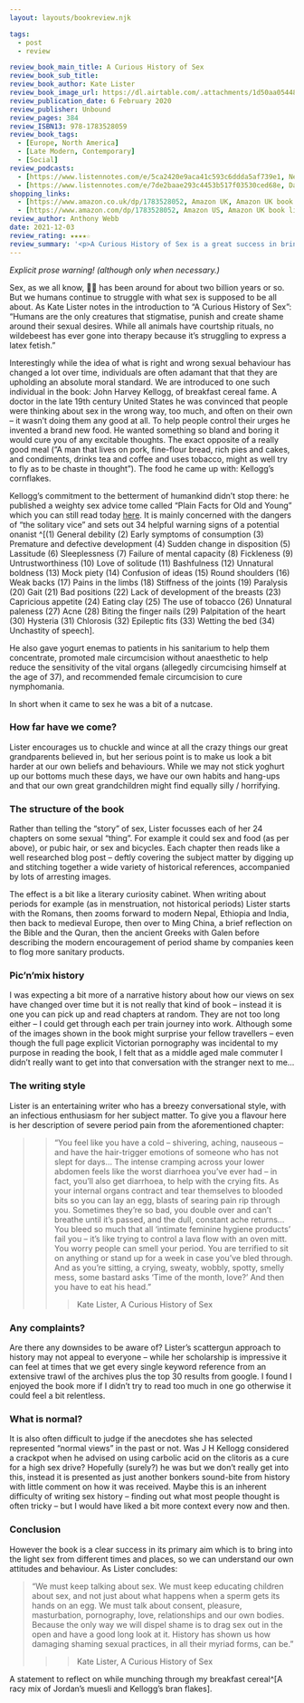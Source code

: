 ```yaml
---
layout: layouts/bookreview.njk

tags:
  - post
  - review

review_book_main_title: A Curious History of Sex
review_book_sub_title: 
review_book_author: Kate Lister
review_book_image_url: https://dl.airtable.com/.attachments/1d50aa05448db6f19c67f69b565a7181/a4349649/1783528052.02._SCL_.jpg
review_publication_date: 6 February 2020
review_publisher: Unbound
review_pages: 384
review_ISBN13: 978-1783528059
review_book_tags:
  - [Europe, North America]
  - [Late Modern, Contemporary]
  - [Social]
review_podcasts:
  - [https://www.listennotes.com/e/5ca2420e9aca41c593c6ddda5af739e1, New Books Network, Kate Lister A Curious History of Sex]
  - [https://www.listennotes.com/e/7de2baae293c4453b517f03530ced68e, Dan Snow‘s History Hit, A Curious History of Sex]
shopping_links:
  - [https://www.amazon.co.uk/dp/1783528052, Amazon UK, Amazon UK book link]
  - [https://www.amazon.com/dp/1783528052, Amazon US, Amazon UK book link]
review_author: Anthony Webb
date: 2021-12-03
review_rating: ★★★★☆
review_summary: '<p>A Curious History of Sex is a great success in bringing ideas of sex from different times and places into the light – helping us to better understand our own attitudes and behaviour.</p><p>There’s fun to be had along the way too as we are encouraged to chuckle and wince at all the crazy sexual habits of our great grandparents – I’ll never look at cornflake in quite the same way again.</p>'
---
```

_Explicit prose warning! (although only when necessary.)_

Sex, as we all know, 🍎🦇 has been around for about two billion years or so. But we humans continue to struggle with what sex is supposed to be all about. As Kate Lister notes in the introduction to “A Curious History of Sex”: “Humans are the only creatures that stigmatise, punish and create shame around their sexual desires. While all animals have courtship rituals, no wildebeest has ever gone into therapy because it’s struggling to express a latex fetish.”

Interestingly while the idea of what is right and wrong sexual behaviour has changed a lot over time, individuals are often adamant that that they are upholding an absolute moral standard. We are introduced to one such individual in the book: John Harvey Kellogg, of breakfast cereal fame. A doctor in the late 19th century United States he was convinced that people were thinking about sex in the wrong way, too much, and often on their own – it wasn’t doing them any good at all. To help people control their urges he invented a brand new food. He wanted something so bland and boring it would cure you of any excitable thoughts. The exact opposite of a really good meal (“A man that lives on pork, fine-flour bread, rich pies and cakes, and condiments, drinks tea and coffee and uses tobacco, might as well try to fly as to be chaste in thought”). The food he came up with: Kellogg’s cornflakes.

Kellogg’s commitment to the betterment of humankind didn’t stop there: he published a weighty sex advice tome called “Plain Facts for Old and Young” which you can still read today [here](https://www.gutenberg.org/cache/epub/19924/pg19924-images.html). It is mainly concerned with the dangers of “the solitary vice” and sets out 34 helpful warning signs of a potential onanist ^[(1) General debility (2) Early symptoms of consumption (3) Premature and defective development (4) Sudden change in disposition (5) Lassitude (6) Sleeplessness (7) Failure of mental capacity (8) Fickleness (9) Untrustworthiness (10) Love of solitude (11) Bashfulness (12) Unnatural boldness (13) Mock piety (14) Confusion of ideas (15) Round shoulders (16) Weak backs (17) Pains in the limbs (18) Stiffness of the joints (19) Paralysis (20) Gait (21) Bad positions (22) Lack of development of the breasts (23) Capricious appetite (24) Eating clay (25) The use of tobacco (26) Unnatural paleness (27) Acne (28) Biting the finger nails (29) Palpitation of the heart (30) Hysteria (31) Chlorosis (32) Epileptic fits (33) Wetting the bed (34) Unchastity of speech].

He also gave yogurt enemas to patients in his sanitarium to help them concentrate, promoted male circumcision without anaesthetic to help reduce the sensitivity of the vital organs (allegedly circumcising himself at the age of 37), and recommended female circumcision to cure nymphomania.

In short when it came to sex he was a bit of a nutcase.

### How far have we come?

Lister encourages us to chuckle and wince at all the crazy things our great grandparents believed in, but her serious point is to make us look a bit harder at our own beliefs and behaviours. While we may not stick yoghurt up our bottoms much these days, we have our own habits and hang-ups and that our own great grandchildren might find equally silly / horrifying.

### The structure of the book

Rather than telling the “story” of sex, Lister focusses each of her 24 chapters on some sexual “thing”. For example it could sex and food (as per above), or pubic hair, or sex and bicycles. Each chapter then reads like a well researched blog post – deftly covering the subject matter by digging up and stitching together a wide variety of historical references, accompanied by lots of arresting images.

The effect is a bit like a literary curiosity cabinet. When writing about periods for example (as in menstruation, not historical periods) Lister starts with the Romans, then zooms forward to modern Nepal, Ethiopia and India, then back to medieval Europe, then over to Ming China, a brief reflection on the Bible and the Quran, then the ancient Greeks with Galen before describing the modern encouragement of period shame by companies keen to flog more sanitary products.

### Pic’n’mix history

I was expecting a bit more of a narrative history about how our views on sex have changed over time but it is not really that kind of book – instead it is one you can pick up and read chapters at random. They are not too long either – I could get through each per train journey into work. Although some of the images shown in the book might surprise your fellow travellers – even though the full page explicit Victorian pornography was incidental to my purpose in reading the book, I felt that as a middle aged male commuter I didn’t really want to get into that conversation with the stranger next to me…

### The writing style

Lister is an entertaining writer who has a breezy conversational style, with an infectious enthusiasm for her subject matter. To give you a flavour here is her description of severe period pain from the aforementioned chapter:

>> “You feel like you have a cold – shivering, aching, nauseous – and have the hair-trigger emotions of someone who has not slept for days… The intense cramping across your lower abdomen feels like the worst diarrhoea you’ve ever had – in fact, you’ll also get diarrhoea, to help with the crying fits. As your internal organs contract and tear themselves to blooded bits so you can lay an egg, blasts of searing pain rip through you. Sometimes they’re so bad, you double over and can’t breathe until it’s passed, and the dull, constant ache returns… You bleed so much that all ‘intimate feminine hygiene products’ fail you – it’s like trying to control a lava flow with an oven mitt. You worry people can smell your period. You are terrified to sit on anything or stand up for a week in case you’ve bled through. And as you’re sitting, a crying, sweaty, wobbly, spotty, smelly mess, some bastard asks ‘Time of the month, love?’ And then you have to eat his head.”
>>> 
>>> Kate Lister, A Curious History of Sex

### Any complaints?

Are there any downsides to be aware of? Lister’s scattergun approach to history may not appeal to everyone – while her scholarship is impressive it can feel at times that we get every single keyword reference from an extensive trawl of the archives plus the top 30 results from google. I found I enjoyed the book more if I didn’t try to read too much in one go otherwise it could feel a bit relentless.

### What is normal?

It is also often difficult to judge if the anecdotes she has selected represented “normal views” in the past or not. Was J H Kellogg considered a crackpot when he advised on using carbolic acid on the clitoris as a cure for a high sex drive? Hopefully (surely?) he was but we don’t really get into this, instead it is presented as just another bonkers sound-bite from history with little comment on how it was received. Maybe this is an inherent difficulty of writing sex history – finding out what most people thought is often tricky – but I would have liked a bit more context every now and then.

### Conclusion

However the book is a clear success in its primary aim which is to bring into the light sex from different times and places, so we can understand our own attitudes and behaviour. As Lister concludes:

> “We must keep talking about sex. We must keep educating children about sex, and not just about what happens when a sperm gets its hands on an egg. We must talk about consent, pleasure, masturbation, pornography, love, relationships and our own bodies. Because the only way we will dispel shame is to drag sex out in the open and have a good long look at it. History has shown us how damaging shaming sexual practices, in all their myriad forms, can be.”
>
>>> Kate Lister, A Curious History of Sex

A statement to reflect on while munching through my breakfast cereal^[A racy mix of Jordan’s muesli and Kellogg’s bran flakes].
